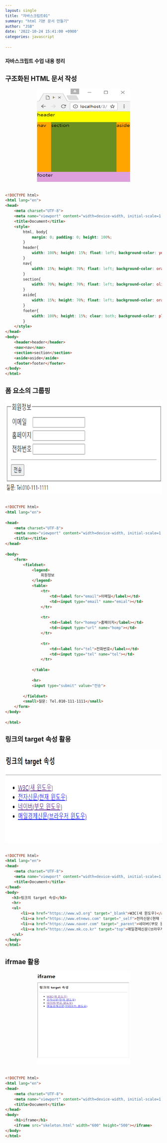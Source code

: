 ```yaml
---
layout: single
title: "자바스크립트01"
summary: "html 기본 문서 만들기" 
author: "JSB"
date: '2022-10-24 15:41:00 +0900'
categories: javascript

---
```


### 자바스크립트 수업 내용 정리

## 구조화된 HTML 문서 작성

<center>
<img src="/images/tag.png" width="300px" height="300px" title="tag_html">
</center>

<br>

```html
<!DOCTYPE html>
<html lang="en">
<head>
    <meta charset="UTF-8">
    <meta name="viewport" content="width=device-width, initial-scale=1.0">
    <title>Document</title>
    <style>
        html, body{
            margin: 0; padding: 0; height: 100%;
        }
        header{
            width: 100%; height: 15%; float: left; background-color: yellow;
        }
        nav{
            width: 15%; height: 70%; float: left; background-color: orange;
        }
        section{
            width: 70%; height: 70%; float: left; background-color: olivedrab;
        }
        aside{
            width: 15%; height: 70%; float: left; background-color: orange;
        }
        footer{
            width: 100%; height: 15%; clear: both; background-color: plum;
        }
    </style>
</head>
<body>
    <header>header</header>
    <nav>nav</nav>
    <section>section</section>        
    <aside>aside</aside>
    <footer>footer</footer>
</body>
</html>

```



## 폼 요소의 그룹핑

<center>
<img src="/images/form.png" width="600px" height="300px" title="form_html">
</center>

<br>


```html
<!DOCTYPE html>
<html lang="en">

<head>
    <meta charset="UTF-8">
    <meta name="viewport" content="width=device-width, initial-scale=1.0">
    <title></title>
</head>

<body>
    <form>
        <fieldset>
            <legend>
                회원정보
            </legend>
            <table>
                <tr>
                    <td><label for="email">이메일</label></td>
                    <td><input type="email" name="emial"></td>
                </tr>

                <tr>
                    <td><label for="homep">홈페이지</label></td>
                    <td><input type="url" name="homp"></td>
                </tr>

                <tr>
                    <td><label for="tel">전화번호</label></td>
                    <td><input type="tel" name="tel"></td>
                </tr>
               
            </table>

            <hr>
            <input type="submit" value="전송">
            
        </fieldset>
        <small>질문: Tel.010-111-1111</small>
    </form>
</body>

</html>
```



## 링크의 target 속성 활용

<center>
<img src="/images/skeleton.png" width="600px" height="300px" title="form_html">
</center>

<br>

```html
<!DOCTYPE html>
<html lang="en">
<head>
    <meta charset="UTF-8">
    <meta name="viewport" content="width=device-width, initial-scale=1.0">
    <title>Document</title>
</head>
<body>
   <h3>링크의 target 속성</h3>
   <hr>
   <ul>
       <li><a href="https://www.w3.org" target="_blank">W3C(새 윈도우)</a></li>
       <li><a href="https://www.etnews.com" target="_self">전자신문(현재 윈도우)</a></li>
       <li><a href="https://www.naver.com" target="_parent">네이버(부모 윈도우)</a></li>
       <li><a href="https://www.mk.co.kr" target="top">매일경제신문(브라우저 윈도우)</a></li>
   </ul>
</body>
</html>
```



## ifrmae 활용

<center>
<img src="/images/iframe.png" width="300px" height="300px" title="iframe_html">
</center>

<br>

```html
<!DOCTYPE html>
<html lang="en">
<head>
    <meta charset="UTF-8">
    <meta name="viewport" content="width=device-width, initial-scale=1.0">
    <title>Document</title>
</head>
<body>
    <h1>iframe</h1>
    <iframe src="skeleton.html" width="600" height="500"></iframe>
</body>
</html>
```

